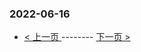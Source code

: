 ### 2022-06-16 
 

- [ < 上一页 ](https://github.com/able8/weibo-hot-record/blob/master/2022-06-15.md) -------- [ 下一页 > ](https://github.com/able8/weibo-hot-record/blob/master/2022-06-17.md)